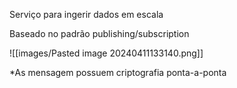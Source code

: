 Serviço para ingerir dados em escala

Baseado no padrão publishing/subscription

![[images/Pasted image 20240411133140.png]]

*As mensagem possuem criptografia ponta-a-ponta